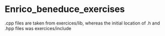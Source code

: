 # Enrico_beneduce_exercises

.cpp files are taken from exercices/lib, whereas the initial location of .h and .hpp files was exercices/include
